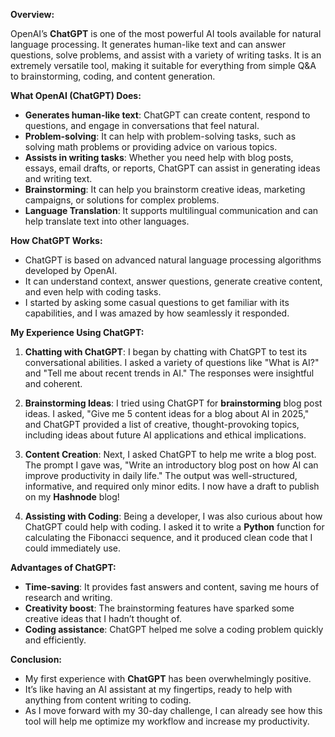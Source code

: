 **Overview:** 

OpenAI’s **ChatGPT** is one of the most powerful AI tools available for natural language processing. It generates human-like text and can answer questions, solve problems, and assist with a variety of writing tasks. It is an extremely versatile tool, making it suitable for everything from simple Q&A to brainstorming, coding, and content generation.

**What OpenAI (ChatGPT) Does:**
- **Generates human-like text**: ChatGPT can create content, respond to questions, and engage in conversations that feel natural.
- **Problem-solving**: It can help with problem-solving tasks, such as solving math problems or providing advice on various topics.
- **Assists in writing tasks**: Whether you need help with blog posts, essays, email drafts, or reports, ChatGPT can assist in generating ideas and writing text.
- **Brainstorming**: It can help you brainstorm creative ideas, marketing campaigns, or solutions for complex problems.
- **Language Translation**: It supports multilingual communication and can help translate text into other languages.

**How ChatGPT Works:**
- ChatGPT is based on advanced natural language processing algorithms developed by OpenAI.
- It can understand context, answer questions, generate creative content, and even help with coding tasks.
- I started by asking some casual questions to get familiar with its capabilities, and I was amazed by how seamlessly it responded.

**My Experience Using ChatGPT:**
1. **Chatting with ChatGPT**: I began by chatting with ChatGPT to test its conversational abilities. I asked a variety of questions like "What is AI?" and "Tell me about recent trends in AI." The responses were insightful and coherent.

2. **Brainstorming Ideas**: I tried using ChatGPT for **brainstorming** blog post ideas. I asked, "Give me 5 content ideas for a blog about AI in 2025," and ChatGPT provided a list of creative, thought-provoking topics, including ideas about future AI applications and ethical implications.

3. **Content Creation**: Next, I asked ChatGPT to help me write a blog post. The prompt I gave was, "Write an introductory blog post on how AI can improve productivity in daily life." The output was well-structured, informative, and required only minor edits. I now have a draft to publish on my **Hashnode** blog!

4. **Assisting with Coding**: Being a developer, I was also curious about how ChatGPT could help with coding. I asked it to write a **Python** function for calculating the Fibonacci sequence, and it produced clean code that I could immediately use.

**Advantages of ChatGPT:**
- **Time-saving**: It provides fast answers and content, saving me hours of research and writing.
- **Creativity boost**: The brainstorming features have sparked some creative ideas that I hadn’t thought of.
- **Coding assistance**: ChatGPT helped me solve a coding problem quickly and efficiently.

**Conclusion:**
- My first experience with **ChatGPT** has been overwhelmingly positive.
- It’s like having an AI assistant at my fingertips, ready to help with anything from content writing to coding.
- As I move forward with my 30-day challenge, I can already see how this tool will help me optimize my workflow and increase my productivity.
